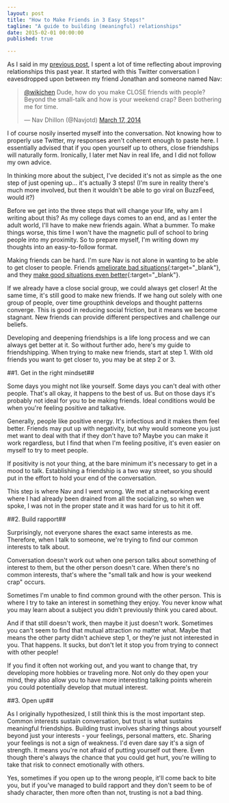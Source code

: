```yaml
---
layout: post
title: "How to Make Friends in 3 Easy Steps!"
tagline: "A guide to building (meaningful) relationships"
date: 2015-02-01 00:00:00
published: true

---
```


As I said in my [previous post](/blog/20-14-hindsight), I spent a lot of time 
reflecting about improving relationships this past year. It started with this 
Twitter conversation I eavesdropped upon between my friend Jonathan and someone 
named Nav:

<blockquote class="twitter-tweet" data-conversation="none" lang="en"><p><a href="https://twitter.com/wikichen">@wikichen</a> Dude, how do you make CLOSE friends with people? Beyond the small-talk and how is your weekend crap? Been bothering me for time.</p>&mdash; Nav Dhillon (@Navjotd) <a href="https://twitter.com/Navjotd/status/445673386547503104">March 17, 2014</a></blockquote>
<script async src="//platform.twitter.com/widgets.js" charset="utf-8"></script>

I of course nosily inserted myself into the conversation. Not knowing how to 
properly use Twitter, my responses aren't coherent enough to paste here. I 
essentially advised that if you open yourself up to others, close friendships 
will naturally form. Ironically, I later met Nav in real life, and I did not 
follow my own advice.

In thinking more about the subject, I've decided it's not as simple as the one 
step of just opening up... it's actually 3 steps! (I'm sure in reality there's 
much more involved, but then it wouldn't be able to go viral on BuzzFeed, would 
it?)

Before we get into the three steps that will change your life, why am I writing 
about this? As my college days comes to an end, and as I enter the adult world, 
I'll have to make new friends again. What a bummer. To make things worse, this 
time I won't have the magnetic pull of school to bring people into my proximity. 
So to prepare myself, I'm writing down my thoughts into an easy-to-follow 
format.

Making friends can be hard. I'm sure Nav is not alone in wanting to be able to 
get closer to people. Friends [ameliorate bad 
situations](http://www.centreforconfidence.co.uk/flourishing-lives.php?p=cGlkPTIwMSZpZD03ODg=){:target="_blank"}, 
and they [make good situations even 
better](http://www.scientificamerican.com/article/without-friends-or-family-even-extraordinary-experiences-are-disappointing/){:target="_blank"}.

If we already have a close social group, we could always get closer! At the same 
time, it's still good to make new friends. If we hang out solely with one group 
of people, over time groupthink develops and thought patterns converge.  This is 
good in reducing social friction, but it means we become stagnant. New friends 
can provide different perspectives and challenge our beliefs.

Developing and deepening friendships is a life long process and we can always 
get better at it. So without further ado, here's my guide to friendshipping. 
When trying to make new friends, start at step 1. With old friends you want to 
get closer to, you may be at step 2 or 3.

##1. Get in the right mindset##

Some days you might not like yourself. Some days you can't deal with other 
people. That's all okay, it happens to the best of us. But on those days it's 
probably not ideal for you to be making friends. Ideal conditions would be when 
you're feeling positive and talkative.

Generally, people like positive energy. It's infectious and it makes them feel 
better. Friends may put up with negativity, but why would someone you just met 
want to deal with that if they don't have to? Maybe you can make it work 
regardless, but I find that when I'm feeling positive, it's even easier on 
myself to try to meet people.

If positivity is not your thing, at the bare minimum it's necessary to get in a 
mood to talk. Establishing a friendship is a two way street, so you should put 
in the effort to hold your end of the conversation.

This step is where Nav and I went wrong. We met at a networking event where I 
had already been drained from all the socializing, so when we spoke, I was not 
in the proper state and it was hard for us to hit it off.

##2. Build rapport##

Surprisingly, not everyone shares the exact same interests as me. Therefore, 
when I talk to someone, we're trying to find our common interests to talk about.

Conversation doesn't work out when one person talks about something of interest 
to them, but the other person doesn't care. When there's no common interests, 
that's where the "small talk and how is your weekend crap" occurs.

Sometimes I'm unable to find common ground with the other person. This is where 
I try to take an interest in something they enjoy. You never know what you may 
learn about a subject you didn't previously think you cared about.

And if that still doesn't work, then maybe it just doesn't work. Sometimes you 
can't seem to find that mutual attraction no matter what. Maybe that means the 
other party didn't achieve step 1, or they're just not interested in you. That 
happens. It sucks, but don't let it stop you from trying to connect with other 
people!

If you find it often not working out, and you want to change that, try 
developing more hobbies or traveling more. Not only do they open your mind, they 
also allow you to have more interesting talking points wherein you could 
potentially develop that mutual interest.

##3. Open up##

As I originally hypothesized, I still think this is the most important step. 
Common interests sustain conversation, but trust is what sustains meaningful 
friendships. Building trust involves sharing things about yourself beyond just 
your interests - your feelings, personal matters, etc. Sharing your feelings is 
not a sign of weakness. I'd even dare say it's a sign of strength. It means 
you're not afraid of putting yourself out there. Even though there's always the 
chance that you could get hurt, you're willing to take that risk to connect 
emotionally with others.

Yes, sometimes if you open up to the wrong people, it'll come back to bite you, 
but if you've managed to build rapport and they don't seem to be of shady 
character, then more often than not, trusting is not a bad thing.

